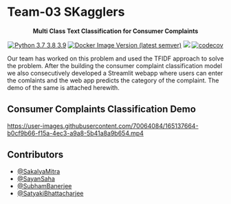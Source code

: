 # Team-03 SKagglers

<p align="center">
<b>Multi Class Text Classification for Consumer Complaints</b>
</p>


<p align=center>
<a href="https://pypi.org/project/jina/"><img src="https://img.shields.io/badge/Python-FFD43B?style=for-the-badge&logo=python&logoColor=blue" alt="Python 3.7 3.8 3.9" title="Jina supports Python 3.7 and above"></a>
<a href="https://hub.docker.com/r/jinaai/jina/tags"><img src="https://img.shields.io/badge/Pandas-2C2D72?style=for-the-badge&logo=pandas&logoColor=white" alt="Docker Image Version (latest semver)"></a>
<a href="https://pepy.tech/project/jina"><img src="https://img.shields.io/badge/Numpy-777BB4?style=for-the-badge&logo=numpy&logoColor=white"></a>
<a href="https://codecov.io/gh/jina-ai/jina"><img src="https://img.shields.io/badge/Streamlit-FF4B4B?style=for-the-badge&logo=Streamlit&logoColor=white" alt="codecov"></a>

<!-- end elevator-pitch -->

Our team has worked on this problem and used the TFIDF approach to solve the problem. After the building the consumer complaint classification model we also consecutively developed a Streamlit webapp where users can enter the comlaints and the web app predicts the category of the complaint. The demo of the same is attached herewith.



## Consumer Complaints Classification Demo


https://user-images.githubusercontent.com/70064084/165137664-b0cf9b66-f15a-4ec3-a9a8-5b41a8a9b654.mp4




<!-- markdownlint-restore -->
<!-- prettier-ignore-end -->
<!-- ALL-CONTRIBUTORS-LIST:END -->
    
## Contributors

- [@SakalyaMitra](https://github.com/Sakalya100)
- [@SayanSaha](https://github.com/SayanSaha01)
- [@SubhamBanerjee](https://github.com/SubhamSatan)
- [@SatyakiBhattacharjee](https://github.com/GUNNER2K)
